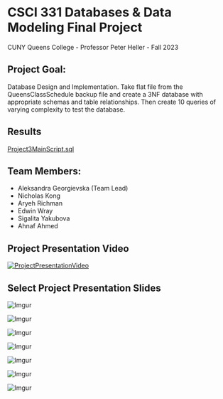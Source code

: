 # CSCI 331 Databases & Data Modeling Final Project

CUNY Queens College - Professor Peter Heller - Fall 2023

## Project Goal:

Database Design and Implementation. Take flat file from the QueensClassSchedule backup file and create a 3NF database with appropriate schemas and table relationships. Then create 10 queries of varying complexity to test the database.

## Results

[Project3MainScript.sql](https://github.com/aleksgeorgi/Databases-FinalProject/blob/main/Project3MainScript.sql)

## Team Members:

- Aleksandra Georgievska (Team Lead)
- Nicholas Kong
- Aryeh Richman
- Edwin Wray
- Sigalita Yakubova
- Ahnaf Ahmed

## Project Presentation Video

[![ProjectPresentationVideo](https://i.imgur.com/wwqR3jG.png)](https://youtu.be/x727eloWgkE)

## Select Project Presentation Slides

![Imgur](https://i.imgur.com/fb6ORwt.png)

![Imgur](https://i.imgur.com/NF1WRdJ.png)

![Imgur](https://i.imgur.com/LSBMztq.png)

![Imgur](https://i.imgur.com/tHv8REX.png)

![Imgur](https://i.imgur.com/4170HNB.png)

![Imgur](https://i.imgur.com/YAYTxu1.png)

![Imgur](https://i.imgur.com/jaEaKT1.png)
